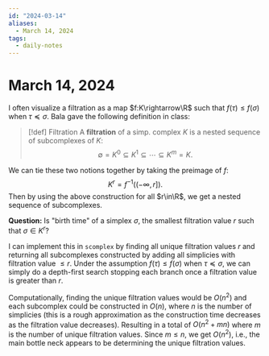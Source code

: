 ```yaml
---
id: "2024-03-14"
aliases:
  - March 14, 2024
tags:
  - daily-notes
---
```


# March 14, 2024

I often visualize a filtration as a map $f:K\rightarrow\R$ such that $f(\tau)\le f(\sigma)$ when $\tau\preceq\sigma$. Bala gave the following definition in class:

> [!def] Filtration
> A **filtration** of a simp. complex $K$ is a nested sequence of subcomplexes of $K$:
> $$ \emptyset=K^0\subseteq K^1\subseteq\cdots\subseteq K^m=K. $$

We can tie these two notions together by taking the preimage of $f$:
$$
    K^r = f^{-1}((-\infty,r]).
$$
Then by using the above construction for all $r\in\R$, we get a nested sequence of subcomplexes. 

**Question:** Is "birth time" of a simplex $\sigma$, the smallest filtration value $r$ such that $\sigma\in K^r$?

I can implement this in `scomplex` by finding all unique filtration values $r$ and returning all subcomplexes constructed by adding all simplicies with filtration value $\le r$. Under the assumption $f(\tau)\le f(\sigma)$ when $\tau\preceq\sigma$, we can simply do a depth-first search stopping each branch once a filtration value is greater than $r$. 

Computationally, finding the unique filtration values would be $O(n^2)$ and each subcomplex could be constructed in $O(n)$, where $n$ is the number of simplicies (this is a rough approximation as the construction time decreases as the filtration value decreases). Resulting in a total of $O(n^2+mn)$ where $m$ is the number of unique filtration values. Since $m\le n$, we get $O(n^2)$, i.e., the main bottle neck appears to be determining the unique filtration values.

